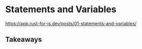 # Statements and Variables

https://app.rust-for-js.dev/posts/01-statements-and-variables/

## Takeaways
